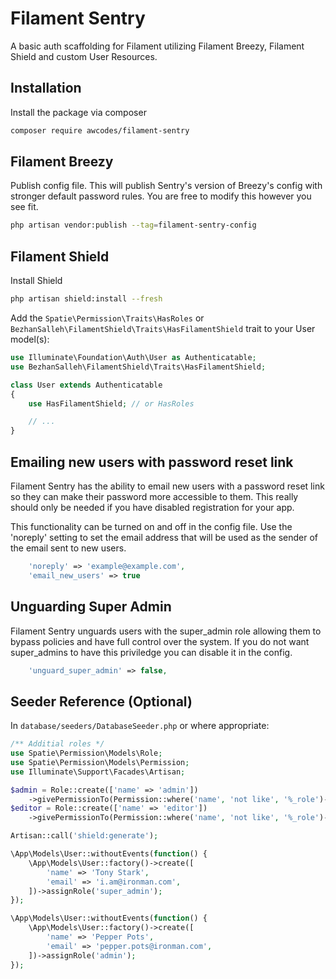 # Filament Sentry

A basic auth scaffolding for Filament utilizing Filament Breezy, Filament Shield and custom User Resources.

## Installation

Install the package via composer

```bash
composer require awcodes/filament-sentry
```

## Filament Breezy

Publish config file. This will publish Sentry's version of Breezy's config with stronger default password rules. You are free to modify this however you see fit.

```bash
php artisan vendor:publish --tag=filament-sentry-config
```

## Filament Shield
Install Shield

```bash
php artisan shield:install --fresh
```

Add the `Spatie\Permission\Traits\HasRoles` or `BezhanSalleh\FilamentShield\Traits\HasFilamentShield` trait to your User model(s):

```php
use Illuminate\Foundation\Auth\User as Authenticatable;
use BezhanSalleh\FilamentShield\Traits\HasFilamentShield;

class User extends Authenticatable
{
    use HasFilamentShield; // or HasRoles

    // ...
}
```

## Emailing new users with password reset link

Filament Sentry has the ability to email new users with a password reset link so they can make their password more accessible to them. This really should only be needed if you have disabled registration for your app.

This functionality can be turned on and off in the config file. Use the 'noreply' setting to set the email address that will be used as the sender of the email sent to new users.

```php
    'noreply' => 'example@example.com',
    'email_new_users' => true
```

## Unguarding Super Admin

Filament Sentry unguards users with the super_admin role allowing them to bypass policies and have full control over the system. If you do not want super_admins to have this priviledge you can disable it in the config.

```php
    'unguard_super_admin' => false,
```

## Seeder Reference (Optional)

In `database/seeders/DatabaseSeeder.php` or where appropriate:

```php
/** Additial roles */
use Spatie\Permission\Models\Role;
use Spatie\Permission\Models\Permission;
use Illuminate\Support\Facades\Artisan;

$admin = Role::create(['name' => 'admin'])
    ->givePermissionTo(Permission::where('name', 'not like', '%_role')->get());
$editor = Role::create(['name' => 'editor'])
    ->givePermissionTo(Permission::where('name', 'not like', '%_role')->where('name', 'not like', '%_user')->get());

Artisan::call('shield:generate');

\App\Models\User::withoutEvents(function() {
    \App\Models\User::factory()->create([
        'name' => 'Tony Stark',
        'email' => 'i.am@ironman.com',
    ])->assignRole('super_admin');
});

\App\Models\User::withoutEvents(function() {
    \App\Models\User::factory()->create([
        'name' => 'Pepper Pots',
        'email' => 'pepper.pots@ironman.com',
    ])->assignRole('admin');
});
```